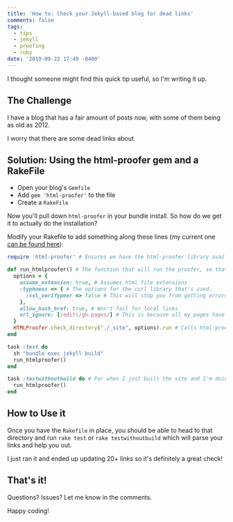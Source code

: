 ```yaml
---
title: 'How to: Check your Jekyll-based blog for dead links'
comments: false
tags:
  - tips
  - jekyll
  - proofing
  - ruby
date: '2019-09-22 17:40 -0400'
---
```

I thought someone might find this quick tip useful, so I'm writing it up.

## The Challenge

I have a blog that has a fair amount of posts now, with some of them being as old as 2012.

I worry that there are some dead links about.

## Solution: Using the html-proofer gem and a RakeFile

* Open your blog's `Gemfile`
* Add `gem 'html-proofer'` to the file
* Create a `RakeFile`

Now you'll pull down `html-proofer` in your bundle install. So how do we get it to actually do the installation?

Modify your Rakefile to add something along these lines (my current one [can be found here](https://github.com/seankilleen/seankilleen.github.io/blob/main/RakeFile)):

```ruby
require 'html-proofer' # Ensures we have the html-proofer library available to use

def run_htmlproofer() # The function that will run the proofer, so that we can re-use it between our two rake tasks
  options = {
    assume_extension: true, # Assumes html file extensions
    :typhoeus => { # The options for the curl library that's used.
      :ssl_verifypeer => false # This will stop you from getting errors when certs can't be parsed, which doesn't matter in this case.
    },
    allow_hash_href: true, # Won't fail for local links
    url_ignore: [/edit\/gh-pages/] # This is because all my pages have a link to edit them, which will fail when generated locally.
  }
  HTMLProofer.check_directory("./_site", options).run # Calls html-proofer and uses the Jekyll _site folder
end

task :test do
  sh "bundle exec jekyll build"
  run_htmlproofer()
end

task :testwithoutbuild do # For when I just built the site and I'm doing this a bunch of times
  run_htmlproofer()
end
```

## How to Use it

Once you have the `Rakefile` in place, you should be able to head to that directory and run `rake test` or `rake testwithoutbuild` which will parse your links and help you out.

I just ran it and ended up updating 20+ links so it's definitely a great check!

## That's it!

Questions? Issues? Let me know in the comments.

Happy coding!
